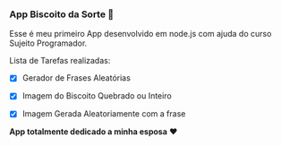 ### App Biscoito da Sorte :cookie:



Esse é meu primeiro App desenvolvido em node.js com ajuda do curso Sujeito Programador.



Lista de Tarefas realizadas:



- [x] Gerador de Frases Aleatórias 
- [x] Imagem do Biscoito Quebrado ou Inteiro
- [x] Imagem Gerada Aleatoriamente com a frase



**App totalmente dedicado a minha esposa** :heart: